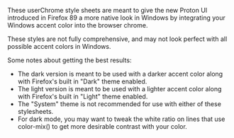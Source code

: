These userChrome style sheets are meant to give the new Proton UI introduced in Firefox 89 a more native look in Windows by integrating your Windows accent color into the browser chrome.

These styles are not fully comprehensive, and may not look perfect with all possible accent colors in Windows.

Some notes about getting the best results:

* The dark version is meant to be used with a darker accent color along with Firefox's built in "Dark" theme enabled.
* The light version is meant to be used with a lighter accent color along with Firefox's built in "Light" theme enabled.
* The "System" theme is not recommended for use with either of these stylesheets.
* For dark mode, you may want to tweak the white ratio on lines that use color-mix() to get more desirable contrast with your color.

